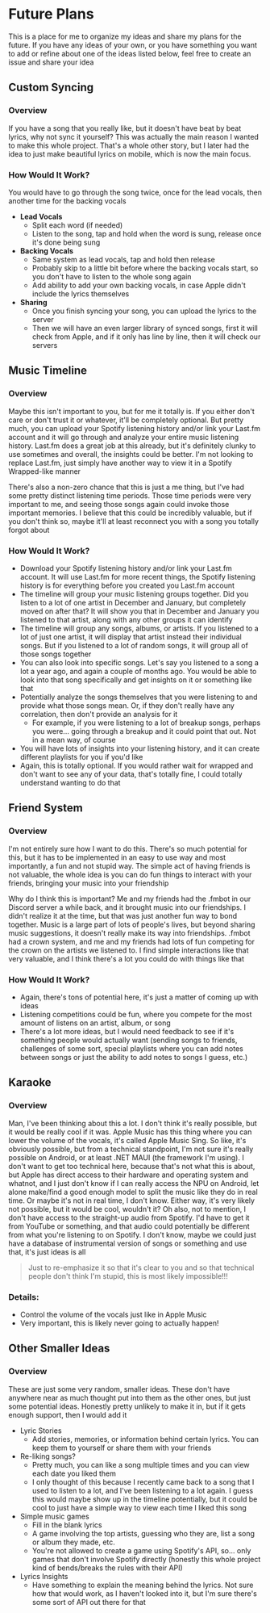 # Future Plans

This is a place for me to organize my ideas and share my plans for the future. If you have any ideas of your own, or you have something you want to add or refine about one of the ideas listed below, feel free to create an issue and share your idea

## Custom Syncing

### Overview

If you have a song that you really like, but it doesn't have beat by beat lyrics, why not sync it yourself? This was actually the main reason I wanted to make this whole project. That's a whole other story, but I later had the idea to just make beautiful lyrics on mobile, which is now the main focus.

### How Would It Work?

You would have to go through the song twice, once for the lead vocals, then another time for the backing vocals

- **Lead Vocals**
  - Split each word (if needed)
  - Listen to the song, tap and hold when the word is sung, release once it's done being sung
- **Backing Vocals**
  - Same system as lead vocals, tap and hold then release
  - Probably skip to a little bit before where the backing vocals start, so you don't have to listen to the whole song again
  - Add ability to add your own backing vocals, in case Apple didn't include the lyrics themselves
- **Sharing**
  - Once you finish syncing your song, you can upload the lyrics to the server
  - Then we will have an even larger library of synced songs, first it will check from Apple, and if it only has line by line, then it will check our servers

## Music Timeline

### Overview

Maybe this isn't important to you, but for me it totally is. If you either don't care or don't trust it or whatever, it'll be completely optional. But pretty much, you can upload your Spotify listening history and/or link your Last.fm account and it will go through and analyze your entire music listening history. Last.fm does a great job at this already, but it's definitely clunky to use sometimes and overall, the insights could be better. I'm not looking to replace Last.fm, just simply have another way to view it in a Spotify Wrapped-like manner

There's also a non-zero chance that this is just a me thing, but I've had some pretty distinct listening time periods. Those time periods were very important to me, and seeing those songs again could invoke those important memories. I believe that this could be incredibly valuable, but if you don't think so, maybe it'll at least reconnect you with a song you totally forgot about

### How Would It Work?

- Download your Spotify listening history and/or link your Last.fm account. It will use Last.fm for more recent things, the Spotify listening history is for everything before you created you Last.fm account
- The timeline will group your music listening groups together. Did you listen to a lot of one artist in December and January, but completely moved on after that? It will show you that in December and January you listened to that artist, along with any other groups it can identify
- The timeline will group any songs, albums, or artists. If you listened to a lot of just one artist, it will display that artist instead their individual songs. But if you listened to a lot of random songs, it will group all of those songs together
- You can also look into specific songs. Let's say you listened to a song a lot a year ago, and again a couple of months ago. You would be able to look into that song specifically and get insights on it or something like that
- Potentially analyze the songs themselves that you were listening to and provide what those songs mean. Or, if they don't really have any correlation, then don't provide an analysis for it
  - For example, if you were listening to a lot of breakup songs, perhaps you were... going through a breakup and it could point that out. Not in a mean way, of course
- You will have lots of insights into your listening history, and it can create different playlists for you if you'd like
- Again, this is totally optional. If you would rather wait for wrapped and don't want to see any of your data, that's totally fine, I could totally understand wanting to do that

## Friend System

### Overview

I'm not entirely sure how I want to do this. There's so much potential for this, but it has to be implemented in an easy to use way and most importantly, a fun and not stupid way. The simple act of having friends is not valuable, the whole idea is you can do fun things to interact with your friends, bringing your music into your friendship

Why do I think this is important? Me and my friends had the .fmbot in our Discord server a while back, and it brought music into our friendships. I didn't realize it at the time, but that was just another fun way to bond together. Music is a large part of lots of people's lives, but beyond sharing music suggestions, it doesn't really make its way into friendships. .fmbot had a crown system, and me and my friends had lots of fun competing for the crown on the artists we listened to. I find simple interactions like that very valuable, and I think there's a lot you could do with things like that

### How Would It Work?

- Again, there's tons of potential here, it's just a matter of coming up with ideas
- Listening competitions could be fun, where you compete for the most amount of listens on an artist, album, or song
- There's a lot more ideas, but I would need feedback to see if it's something people would actually want (sending songs to friends, challenges of some sort, special playlists where you can add notes between songs or just the ability to add notes to songs I guess, etc.)

## Karaoke

### Overview

Man, I've been thinking about this a lot. I don't think it's really possible, but it would be really cool if it was. Apple Music has this thing where you can lower the volume of the vocals, it's called Apple Music Sing. So like, it's obviously possible, but from a technical standpoint, I'm not sure it's really possible on Android, or at least .NET MAUI (the framework I'm using). I don't want to get too technical here, because that's not what this is about, but Apple has direct access to their hardware and operating system and whatnot, and I just don't know if I can really access the NPU on Android, let alone make/find a good enough model to split the music like they do in real time. Or maybe it's not in real time, I don't know. Either way, it's very likely not possible, but it would be cool, wouldn't it? Oh also, not to mention, I don't have access to the straight-up audio from Spotify. I'd have to get it from YouTube or something, and that audio could potentially be different from what you're listening to on Spotify. I don't know, maybe we could just have a database of instrumental version of songs or something and use that, it's just ideas is all

> Just to re-emphasize it so that it's clear to you and so that technical people don't think I'm stupid, this is most likely impossible!!!

### Details:

- Control the volume of the vocals just like in Apple Music
- Very important, this is likely never going to actually happen!

## Other Smaller Ideas

### Overview

These are just some very random, smaller ideas. These don't have anywhere near as much thought put into them as the other ones, but just some potential ideas. Honestly pretty unlikely to make it in, but if it gets enough support, then I would add it

- Lyric Stories
  - Add stories, memories, or information behind certain lyrics. You can keep them to yourself or share them with your friends
- Re-liking songs?
  - Pretty much, you can like a song multiple times and you can view each date you liked them
  - I only thought of this because I recently came back to a song that I used to listen to a lot, and I've been listening to a lot again. I guess this would maybe show up in the timeline potentially, but it could be cool to just have a simple way to view each time I liked this song
- Simple music games
  - Fill in the blank lyrics
  - A game involving the top artists, guessing who they are, list a song or album they made, etc.
  - You're not allowed to create a game using Spotify's API, so... only games that don't involve Spotify directly (honestly this whole project kind of bends/breaks the rules with their API)
- Lyrics Insights
  - Have something to explain the meaning behind the lyrics. Not sure how that would work, as I haven't looked into it, but I'm sure there's some sort of API out there for that

